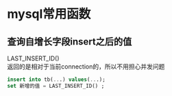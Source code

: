 # mysql常用函数

## 查询自增长字段insert之后的值

LAST\_INSERT\_ID\(\)  
返回的是相对于当前connection的，所以不用担心并发问题

```sql
insert into tb(...) values(...);
set 新增的值 = LAST_INSERT_ID() ;
```

